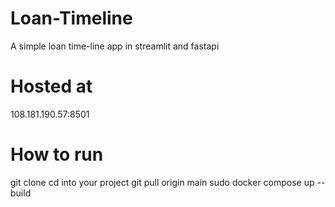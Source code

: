 # Loan-Timeline
A simple loan time-line app in streamlit and fastapi

# Hosted at
108.181.190.57:8501

# How to run
git clone <project-url>
cd into your project
git pull origin main
sudo docker compose up --build


